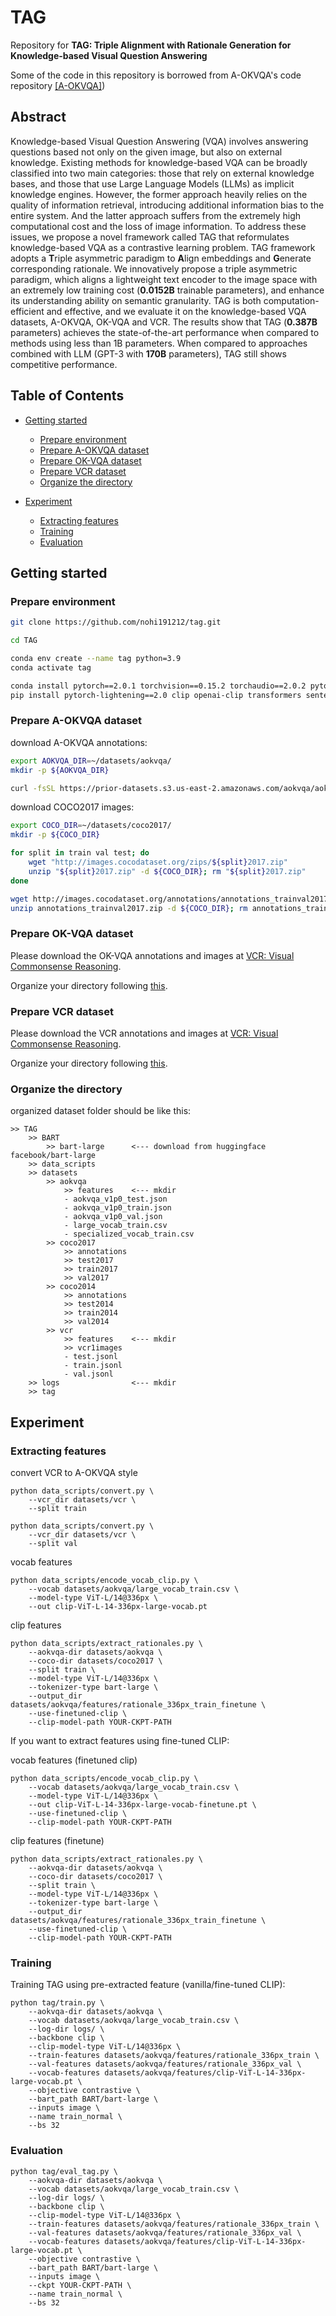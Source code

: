 # TAG

Repository for **TAG: Triple Alignment with Rationale Generation for Knowledge-based Visual Question Answering**

Some of the code in this repository is borrowed from A-OKVQA's code repository [[A-OKVQA]](https://github.com/allenai/aokvqa))



## Abstract

Knowledge-based Visual Question Answering (VQA) involves answering questions based not only on the given image, but also on external knowledge. Existing methods for knowledge-based VQA can be broadly classified into two main categories: those that rely on external knowledge bases, and those that use Large Language Models (LLMs) as implicit knowledge engines. However, the former approach heavily relies on the quality of information retrieval, introducing additional information bias to the entire system. And the latter approach suffers from the extremely high computational cost and the loss of image information. To address these issues, we propose a novel framework called TAG that reformulates knowledge-based VQA as a contrastive learning problem. TAG framework adopts a **T**riple asymmetric paradigm to **A**lign embeddings and **G**enerate corresponding rationale. 
We innovatively propose a triple asymmetric paradigm, which aligns a lightweight text encoder to the image space with an extremely low training cost (**0.0152B** trainable parameters), and enhance its understanding ability on semantic granularity. 
TAG is both computation-efficient and effective, and we evaluate it on the knowledge-based VQA datasets, A-OKVQA, OK-VQA and VCR. The results show that TAG (**0.387B** parameters) achieves the state-of-the-art performance when compared to methods using less than 1B parameters. When compared to approaches combined with LLM (GPT-3 with **170B** parameters), TAG still shows competitive performance.




## Table of Contents

- [Getting started](#getting-started)
  - [Prepare environment](#prepare-environment)
  - [Prepare A-OKVQA dataset](#prepare-a-okvqa-dataset)
  - [Prepare OK-VQA dataset](#prepare-ok-vqa-dataset)
  - [Prepare VCR dataset](#prepare-vcr-dataset)
  - [Organize the directory](#organize-the-directory)

- [Experiment](#experiment)
  - [Extracting features](#extracting-features)
  - [Training](#training)
  - [Evaluation](#evaluation)






## Getting started

### Prepare environment

```bash
git clone https://github.com/nohi191212/tag.git

cd TAG

conda env create --name tag python=3.9
conda activate tag

conda install pytorch==2.0.1 torchvision==0.15.2 torchaudio==2.0.2 pytorch-cuda=11.8 -c pytorch -c nvidia
pip install pytorch-lightening==2.0 clip openai-clip transformers sentencepiece tqdm
```

### Prepare A-OKVQA dataset

download A-OKVQA annotations:

```bash
export AOKVQA_DIR=~/datasets/aokvqa/
mkdir -p ${AOKVQA_DIR}

curl -fsSL https://prior-datasets.s3.us-east-2.amazonaws.com/aokvqa/aokvqa_v1p0.tar.gz | tar xvz -C ${AOKVQA_DIR}
```

download COCO2017 images:


```bash
export COCO_DIR=~/datasets/coco2017/
mkdir -p ${COCO_DIR}

for split in train val test; do
    wget "http://images.cocodataset.org/zips/${split}2017.zip"
    unzip "${split}2017.zip" -d ${COCO_DIR}; rm "${split}2017.zip"
done

wget http://images.cocodataset.org/annotations/annotations_trainval2017.zip
unzip annotations_trainval2017.zip -d ${COCO_DIR}; rm annotations_trainval2017.zip
```

### Prepare OK-VQA dataset

Please download the OK-VQA annotations and images at [VCR: Visual Commonsense Reasoning](https://visualcommonsense.com/download/).

Organize your directory following [this](#organize-the-directory).

### Prepare VCR dataset

Please download the VCR annotations and images at [VCR: Visual Commonsense Reasoning](https://visualcommonsense.com/download/).

Organize your directory following [this](#organize-the-directory).

### 

### Organize the directory

organized dataset folder should be like this:

```
>> TAG
	>> BART
		>> bart-large	   <--- download from huggingface facebook/bart-large
	>> data_scripts
	>> datasets
		>> aokvqa
			>> features    <--- mkdir
			- aokvqa_v1p0_test.json
			- aokvqa_v1p0_train.json
			- aokvqa_v1p0_val.json
			- large_vocab_train.csv
            - specialized_vocab_train.csv
		>> coco2017
			>> annotations
			>> test2017
			>> train2017
			>> val2017
		>> coco2014
			>> annotations
			>> test2014
			>> train2014
			>> val2014
		>> vcr
			>> features    <--- mkdir
			>> vcr1images
			- test.jsonl
			- train.jsonl
			- val.jsonl
	>> logs				   <--- mkdir
	>> tag
```



## Experiment

### Extracting features

convert VCR to A-OKVQA style

```
python data_scripts/convert.py \
    --vcr_dir datasets/vcr \
    --split train
    
python data_scripts/convert.py \
    --vcr_dir datasets/vcr \
    --split val
```

vocab features

```
python data_scripts/encode_vocab_clip.py \
    --vocab datasets/aokvqa/large_vocab_train.csv \
    --model-type ViT-L/14@336px \
    --out clip-ViT-L-14-336px-large-vocab.pt
```

clip features

```
python data_scripts/extract_rationales.py \
    --aokvqa-dir datasets/aokvqa \
    --coco-dir datasets/coco2017 \
    --split train \
    --model-type ViT-L/14@336px \
    --tokenizer-type bart-large \
    --output_dir datasets/aokvqa/features/rationale_336px_train_finetune \
    --use-finetuned-clip \
    --clip-model-path YOUR-CKPT-PATH
```



If you want to extract features using fine-tuned CLIP: 

vocab features (finetuned clip)

```
python data_scripts/encode_vocab_clip.py \
    --vocab datasets/aokvqa/large_vocab_train.csv \
    --model-type ViT-L/14@336px \
    --out clip-ViT-L-14-336px-large-vocab-finetune.pt \
    --use-finetuned-clip \
    --clip-model-path YOUR-CKPT-PATH
```

clip features (finetune)

```
python data_scripts/extract_rationales.py \
    --aokvqa-dir datasets/aokvqa \
    --coco-dir datasets/coco2017 \
    --split train \
    --model-type ViT-L/14@336px \
    --tokenizer-type bart-large \
    --output_dir datasets/aokvqa/features/rationale_336px_train_finetune \
    --use-finetuned-clip \
    --clip-model-path YOUR-CKPT-PATH
```



### Training

Training TAG using pre-extracted feature (vanilla/fine-tuned CLIP):

```
python tag/train.py \
    --aokvqa-dir datasets/aokvqa \
    --vocab datasets/aokvqa/large_vocab_train.csv \
    --log-dir logs/ \
    --backbone clip \
    --clip-model-type ViT-L/14@336px \
    --train-features datasets/aokvqa/features/rationale_336px_train \
    --val-features datasets/aokvqa/features/rationale_336px_val \
    --vocab-features datasets/aokvqa/features/clip-ViT-L-14-336px-large-vocab.pt \
    --objective contrastive \
    --bart_path BART/bart-large \
    --inputs image \
    --name train_normal \
    --bs 32 
```



### Evaluation

```
python tag/eval_tag.py \
    --aokvqa-dir datasets/aokvqa \
    --vocab datasets/aokvqa/large_vocab_train.csv \
    --log-dir logs/ \
    --backbone clip \
    --clip-model-type ViT-L/14@336px \
    --train-features datasets/aokvqa/features/rationale_336px_train \
    --val-features datasets/aokvqa/features/rationale_336px_val \
    --vocab-features datasets/aokvqa/features/clip-ViT-L-14-336px-large-vocab.pt \
    --objective contrastive \
    --bart_path BART/bart-large \
    --inputs image \
    --ckpt YOUR-CKPT-PATH \
    --name train_normal \
    --bs 32 
```

